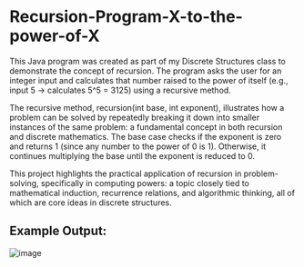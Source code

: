 # Recursion-Program-X-to-the-power-of-X
This Java program was created as part of my Discrete Structures class to demonstrate the concept of recursion. The program asks the user for an integer input and calculates that number raised to the power of itself (e.g., input 5 → calculates 5^5 = 3125) using a recursive method.

The recursive method, recursion(int base, int exponent), illustrates how a problem can be solved by repeatedly breaking it down into smaller instances of the same problem: a fundamental concept in both recursion and discrete mathematics. The base case checks if the exponent is zero and returns 1 (since any number to the power of 0 is 1). Otherwise, it continues multiplying the base until the exponent is reduced to 0.

This project highlights the practical application of recursion in problem-solving, specifically in computing powers: a topic closely tied to mathematical induction, recurrence relations, and algorithmic thinking, all of which are core ideas in discrete structures.

## Example Output:
![image](https://github.com/user-attachments/assets/ed0f1532-190d-4af0-abc2-795d225a7b80)
